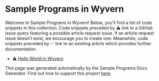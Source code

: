 # Sample Programs in Wyvern

Welcome to Sample Programs in Wyvern! Below, you'll find a list of code snippets in this collection. 
    Code snippets preceded by :warning: link to a GitHub 
    issue query featuring a possible article request issue. If an article request issue 
    doesn't exist, we encourage you to create one. Meanwhile, code snippets preceded 
    by :white_check_mark: link to an existing article which provides further documentation.
    

- :warning: [Hello World in Wyvern](https://github.com//TheRenegadeCoder/sample-programs-website/issues?utf8=%E2%9C%93&q=is%3Aissue+is%3Aopen+hello+world+wyvern)

This page was generated automatically by the Sample Programs Docs Generator. 
    Find out how to support this project [here](https://github.com/TheRenegadeCoder/sample-programs-docs-generator).